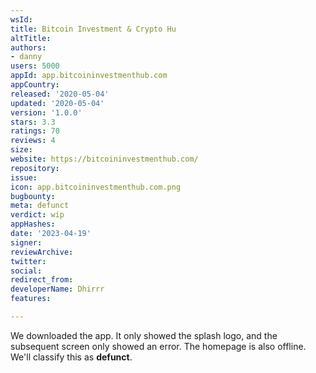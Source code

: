 ```yaml
---
wsId: 
title: Bitcoin Investment & Crypto Hu
altTitle: 
authors:
- danny
users: 5000
appId: app.bitcoininvestmenthub.com
appCountry: 
released: '2020-05-04'
updated: '2020-05-04'
version: '1.0.0'
stars: 3.3
ratings: 70
reviews: 4
size: 
website: https://bitcoininvestmenthub.com/
repository: 
issue: 
icon: app.bitcoininvestmenthub.com.png
bugbounty: 
meta: defunct
verdict: wip
appHashes: 
date: '2023-04-19'
signer: 
reviewArchive: 
twitter: 
social: 
redirect_from: 
developerName: Dhirrr
features: 

---
```


We downloaded the app. It only showed the splash logo, and the subsequent screen only showed an error. The homepage is also offline. We'll classify this as **defunct**.
